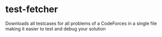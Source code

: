 # test-fetcher
Downloads all testcases for all problems of a CodeForces in a single file making it easier to test and debug your solution

